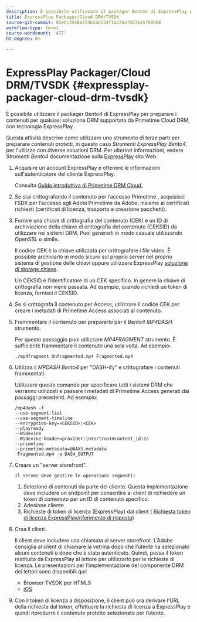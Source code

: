 ```yaml
---
description: È possibile utilizzare il packager Bento4 di ExpressPlay per preparare i contenuti per qualsiasi soluzione DRM supportata da Primetime Cloud DRM, con tecnologia ExpressPlay.
title: ExpressPlay Packager/Cloud DRM/TVSDK
source-git-commit: 02ebc3548a254b2a6554f1ab34afbb3ea5f09bb8
workflow-type: tm+mt
source-wordcount: '477'
ht-degree: 0%

---
```


# ExpressPlay Packager/Cloud DRM/TVSDK {#expressplay-packager-cloud-drm-tvsdk}

È possibile utilizzare il packager Bento4 di ExpressPlay per preparare i contenuti per qualsiasi soluzione DRM supportata da Primetime Cloud DRM, con tecnologia ExpressPlay.

Questa attività descrive come utilizzare uno strumento di terze parti per preparare contenuti protetti, in questo caso *Strumenti ExpressPlay Bento4*, per l&#39;utilizzo con diverse soluzioni DRM. Per ulteriori informazioni, vedere *Strumenti Bento4* documentazione sulla [ExpressPlay](https://www.expressplay.com/developer/) sito Web.
1. Acquisire un account ExpressPlay e ottenere le informazioni sull&#39;autenticatore del cliente ExpressPlay.

   Consulta [Guida introduttiva di Primetime DRM Cloud.](../../quick-start/quick-overview.md)
1. Se stai crittografando il contenuto per l’accesso Primetime , acquisisci l’SDK per l’accesso agli Adobi Primetime da Adobe, insieme ai certificati richiesti (certificati di licenza, trasporto e creazione pacchetti).
1. Fornire una chiave di crittografia del contenuto (CEK) e un ID di archiviazione della chiave di crittografia del contenuto (CEKSID) da utilizzare nei sistemi DRM. Puoi generarli in modo casuale utilizzando OpenSSL o simile.

   Il codice CEK è la chiave utilizzata per crittografare i file video. È possibile archiviarlo in modo sicuro sul proprio server nel proprio sistema di gestione delle chiavi oppure utilizzare ExpressPlay [soluzione di storage chiave](https://www.expressplay.com/developer/key-storage/).

   Un CEKSID è l’identificatore di un CEK specifico. In genere la chiave di crittografia non viene passata. Ad esempio, quando richiedi un token di licenza, fornisci il CEKSID.

1. Se si crittografa il contenuto per Access, utilizzare il codice CEK per creare i metadati di Primetime Access associati al contenuto.

1. Frammentare il contenuto per prepararlo per il *Bento4 MP4DASH* strumento.

   Per questo passaggio puoi utilizzare *MP4FRAGMENT* strumento. È sufficiente frammentare il contenuto una sola volta. Ad esempio:

   ```
   ./mp4fragment Unfragmented.mp4 Fragmented.mp4
   ```

1. Utilizza il *MPDASH Bento4* per &quot;DASH-ify&quot; e crittografare i contenuti frammentati.

   Utilizzare questo comando per specificare tutti i sistemi DRM che verranno utilizzati e passare i metadati di Primetime Access generati dai passaggi precedenti. Ad esempio:

   ```
   /mp4dash -f  
   --use-segment-list  
   --use-segment-timeline  
   --encryption-key=<CEKSID>:<CEK>  
   --playready  
   --Widevine  
   --Widevine-header=provider:intertrust#content_id:2a  
   --primetime  
   --primetime-metadata=@AAXS.metadata 
    Fragmented.mp4 -o DASH_OUTPUT
   ```

1. Creare un &quot;server storefront&quot;.

       Il server deve gestire le operazioni seguenti:
   
   1. Selezione di contenuti da parte del cliente. Questa implementazione deve includere un endpoint per consentire ai client di richiedere un token di contenuto per un ID di contenuto specifico.
   1. Adesione cliente
   1. Richieste di token di licenza (ExpressPlay) dal client ( [Richiesta token di licenza ExpressPlay/riferimento di risposta](../../license-token-req-resp-ref/license-req-resp-overview.md))

1. Crea il client.

   Il client deve includere una chiamata al server storefront. L’Adobe consiglia al client di chiamare la vetrina dopo che l’utente ha selezionato alcuni contenuti e dopo che è stato autenticato. Quindi, passa il token restituito da ExpressPlay al lettore per utilizzarlo per le richieste di licenza. Le presentazioni per l’implementazione del componente DRM dei lettori sono disponibili qui:

   * Browser TVSDK per HTML5
   * [iOS](../../../../programming/tvsdk-3x-ios-prog/ios-3x-drm-content-security/ios-3x-apple-fairplay-tvsdk.md)

1. Con il token di licenza a disposizione, il client può ora derivare l’URL della richiesta dal token, effettuare la richiesta di licenza a ExpressPlay e quindi riprodurre il contenuto protetto selezionato per l’utente.
